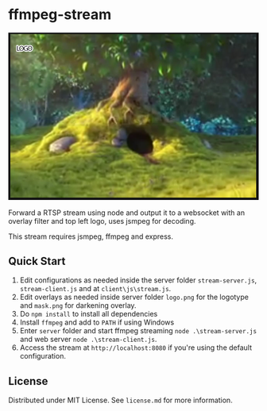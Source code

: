 # ffmpeg-stream

![Stream example](https://github.com/eduardomota/ffmpeg-stream/raw/master/assets/stream.png)

Forward a RTSP stream using node and output it to a websocket with an overlay filter and top left logo,  uses jsmpeg for decoding.

This stream requires jsmpeg, ffmpeg and express.

## Quick Start

1. Edit configurations as needed inside the server folder `stream-server.js`, `stream-client.js` and at `client\js\stream.js`.
2. Edit overlays as needed inside server folder `logo.png` for the logotype and `mask.png` for darkening overlay.
3. Do `npm install` to install all dependencies
4. Install `ffmpeg` and add to `PATH` if using Windows
5. Enter  `server` folder and start ffmpeg streaming `node .\stream-server.js` and web server `node .\stream-client.js`.
6. Access the stream at `http://localhost:8080` if you're using the default configuration.

## License
Distributed under MIT License. See `license.md` for more information.
